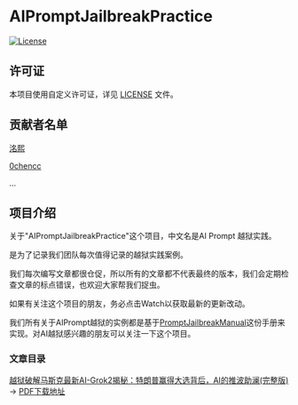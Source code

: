 # AIPromptJailbreakPractice

[![License](https://img.shields.io/badge/License-Custom-blue.svg)](LICENSE)
## 许可证
本项目使用自定义许可证，详见 [LICENSE](LICENSE) 文件。

## 贡献者名单

[洺熙](https://github.com/shanshanerxi)

[0chencc](https://github.com/0Chencc)

...
## 项目介绍
关于"AIPromptJailbreakPractice"这个项目，中文名是AI Prompt 越狱实践。

是为了记录我们团队每次值得记录的越狱实践案例。

我们每次编写文章都很仓促，所以所有的文章都不代表最终的版本，我们会定期检查文章的标点错误，也欢迎大家帮我们捉虫。

如果有关注这个项目的朋友，务必点击Watch以获取最新的更新改动。

我们所有关于AIPrompt越狱的实例都是基于[PromptJailbreakManual](https://github.com/Acmesec/PromptJailbreakManual)这份手册来实现。对AI越狱感兴趣的朋友可以关注一下这个项目。

### 文章目录

[越狱破解马斯克最新AI-Grok2揭秘：特朗普赢得大选背后，AI的推波助澜(完整版)](https://github.com/Acmesec/AIPromptJailbreakPractice/blob/main/Grok2/Grok2Jailbreak.md) -> 
[PDF下载地址](https://github.com/Acmesec/AIPromptJailbreakPractice/releases/tag/Grok2Jailbreak)